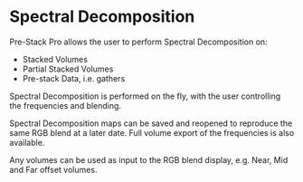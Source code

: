 # Spectral Decomposition



Pre-Stack Pro allows the user to perform Spectral Decomposition on:

* Stacked Volumes
* Partial Stacked Volumes
* Pre-stack Data, i.e. gathers

Spectral Decomposition is performed on the fly, with the user controlling the frequencies and blending. 

Spectral Decomposition maps can be saved and reopened to reproduce the same RGB blend at a later date. Full volume export of the frequencies is also available.

Any volumes can be used as input to the RGB blend display, e.g. Near, Mid and Far offset volumes.



